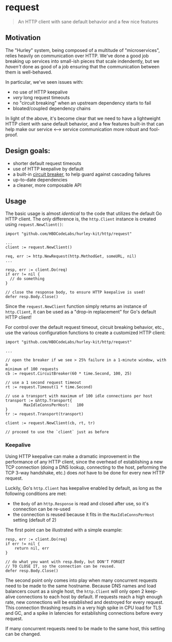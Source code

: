 # request
> An HTTP client with sane default behavior and a few nice features

## Motivation

The "Hurley" system, being composed of a multitude of "microservices", relies
heavily on communication over HTTP.  We've done a good job breaking up services
into small-ish pieces that scale indendently, but we _haven't_ done as good of
a job ensuring that the communication between them is well-behaved.

In particular, we've seen issues with:

- no use of HTTP keepalive
- _very_ long request timeouts
- no "circuit breaking" when an upstream dependency starts to fail
- bloated/coupled dependency chains

In light of the above, it's become clear that we need to have a lightweight
HTTP client with sane default behavior, and a few features built-in that can
help make our service <--> service communication more robust and fool-proof.

## Design goals:

- shorter default request timeouts
- use of HTTP keepalive by default
- a built-in [circuit breaker](https://martinfowler.com/bliki/CircuitBreaker.html), to help guard
against cascading failures
- up-to-date dependencies
- a cleaner, more composable API

## Usage

The basic usage is almost _identical_ to the code that utilizes the default Go
HTTP client.  The only difference is, the `http.Client` instance is created
using `request.NewClient()`:

```
import "github.com/HBOCodeLabs/hurley-kit/http/request"

...
client := request.NewClient()

req, err := http.NewRequest(http.MethodGet, someURL, nil)
...

resp, err := client.Do(req)
if err != nil {
  // do something
}

// close the response body, to ensure HTTP keepalive is used!
defer resp.Body.Close()
```

Since the `request.NewClient` function simply returns an instance of
`http.Client`, it can be used as a "drop-in replacement" for Go's
default HTTP client!

For control over the default request timeout, circuit breaking behavior, etc.,
use the various configuration functions to create a customized HTTP client:

```
import "github.com/HBOCodeLabs/hurley-kit/http/request"

...

// open the breaker if we see > 25% failure in a 1-minute window, with a
minimum of 100 requests
cb := request.CircuitBreaker(60 * time.Second, 100, 25)

// use a 1 second request timeout
rt := request.Timeout(1 * time.Second)

// use a transport with maximum of 100 idle connections per host
transport := &http.Transport{
		MaxIdleConnsPerHost:   100
}
tr := request.Transport(transport)

client := request.NewClient(cb, rt, tr)

// proceed to use the `client` just as before
```

### Keepalive

Using HTTP keepalive can make a dramatic improvement in the performance of any
HTTP client, since the overhead of establishing a new TCP connection (doing a
DNS lookup, connecting to the host, peforming the TCP 3-way handshake, etc.)
does *not* have to be done for every new HTTP request.

Luckily, Go's `http.Client` has keepalive enabled by default, as long as the
following conditions are met:

- the `Body` of an `http.Response` is read and closed after use, so it's
  connection can be re-used
- the connection is reused because it fits in the `MaxIdleConnsPerHost` setting
  (default of 2)

The first point can be illustrated with a simple example:
```
resp, err := client.Do(req)
if err != nil {
    return nil, err
}

// do what you want with resp.Body, but DON'T FORGET
// TO CLOSE IT, so the connection can be reused.
defer resp.Body.Close()
```

The second point only comes into play when many concurrent requests need to be
made to the same hostname.  Because DNS names and load balancers count as a
single host, the `http.Client` will only open 2 keep-alive connections to
each host by default. If requests reach a high enough rate, new connections
will be established and destroyed for every request. This connection thrashing
results in a very high spike in CPU load for TLS and GC, and a spike in
latencies for establishing connections before every request.

If many concurrent requests need to be made to the same host, this setting can
be changed.
